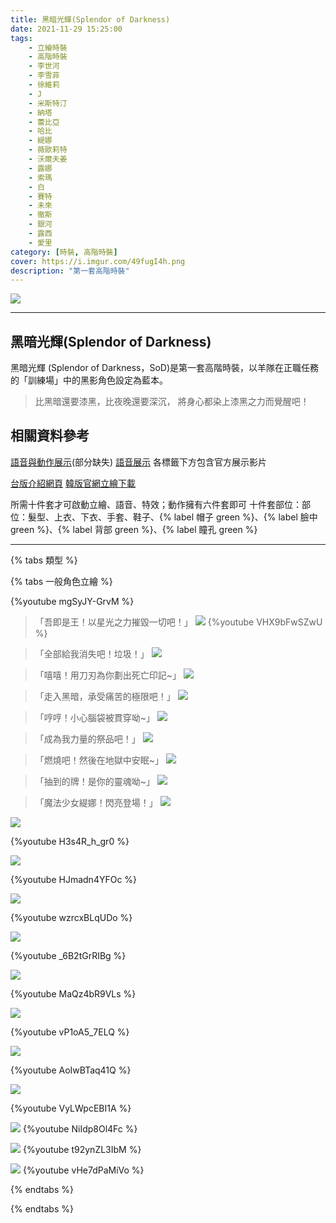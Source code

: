 ```yaml
---
title: 黑暗光輝(Splendor of Darkness)
date: 2021-11-29 15:25:00
tags: 
    - 立繪時裝
    - 高階時裝
    - 李世河
    - 李雪菲
    - 徐維莉
    - J
    - 米斯特汀
    - 納塔
    - 蕾比亞
    - 哈比
    - 緹娜
    - 薇歐莉特
    - 沃爾夫姜
    - 露娜
    - 索瑪
    - 白
    - 賽特
    - 未來
    - 徹斯
    - 銀河
    - 露西
    - 愛里
category: [時裝, 高階時裝]
cover: https://i.imgur.com/49fugI4h.png
description: "第一套高階時裝"
---
```


[![](https://i.imgur.com/49fugI4h.png)](https://i.imgur.com/49fugI4.png)

---
## 黑暗光輝(Splendor of Darkness)
黑暗光輝 (Splendor of Darkness，SoD)是第一套高階時裝，以羊隊在正職任務的「訓練場」中的黑影角色設定為藍本。

> 比黑暗還要漆黑，比夜晚還要深沉，
> 將身心都染上漆黑之力而覺醒吧！

## 相關資料參考

[語音與動作展示](https://youtube.com/playlist?list=PLRQzOnUOAvn9_fgJqM-6nnjrqtUHJEJHd)(部分缺失)
[語音展示](https://youtube.com/playlist?list=PLuZgoltyKSaR_b0wFc4Y44AszdQhf5pLw)
各標籤下方包含官方展示影片


[台版介紹網頁](https://landing.mangot5.com/template/closers/event/170719/index.html)
[韓版官網立繪下載](https://closers.vod.nexoncdn.co.kr/site/fansitekit/Closers_FansiteKit_RareCostume_pdabaa.zip)

所需十件套才可啟動立繪、語音、特效；動作擁有六件套即可
十件套部位：部位：髮型、上衣、下衣、手套、鞋子、{% label 帽子 green %}、{% label 臉中 green %}、{% label 背部 green %}、{% label 瞳孔 green %}

---

{% tabs 類型 %}
<!-- tab 一般立繪-->
{% tabs 一般角色立繪 %}
<!-- tab 王座動作(李世河~哈比)-->
{%youtube mgSyJY-GrvM %}
<!-- endtab -->
<!-- tab 李世河(Seha)-->
> 「吾即是王！以星光之力摧毀一切吧！」
[![](https://imgur.com/MkvaUtQh.jpg)](https://imgur.com/MkvaUtQ.jpg)
{%youtube VHX9bFwSZwU %}
<!-- endtab -->
<!-- tab 李雪菲(Seulbi)-->
> 「全部給我消失吧！垃圾！」
[![](https://i.imgur.com/KiIaAgch.jpg)](https://i.imgur.com/KiIaAgc.jpg)
<!-- endtab -->
<!-- tab 徐維莉(Yuri)-->
> 「嘻嘻！用刀刃為你劃出死亡印記~」
[![](https://i.imgur.com/Uf7XD4Fh.jpg)](https://i.imgur.com/Uf7XD4F.jpg)
<!-- endtab -->
<!-- tab J-->
> 「走入黑暗，承受痛苦的極限吧！」
[![](https://i.imgur.com/gvKYQXHh.jpg)](https://i.imgur.com/gvKYQXH.jpg)
<!-- endtab -->
<!-- tab 米斯特汀(Tein)-->
> 「哼哼！小心腦袋被貫穿呦~」
[![](https://i.imgur.com/zwwYyOUh.jpg)](https://i.imgur.com/zwwYyOU.jpg)
<!-- endtab -->
<!-- tab 納塔(Nata)-->
> 「成為我力量的祭品吧！」
[![](https://i.imgur.com/zH0Www3h.jpg)](https://i.imgur.com/zH0Www3.jpg)
<!-- endtab -->
<!-- tab 蕾比雅(Levia)-->
> 「燃燒吧！然後在地獄中安眠~」
[![](https://i.imgur.com/feJABYph.jpg)](https://i.imgur.com/feJABYp.jpg)
<!-- endtab -->
<!-- tab 哈比(Harpy)-->
> 「抽到的牌！是你的靈魂呦~」
[![](https://i.imgur.com/bnY4Ahdh.jpg)](https://i.imgur.com/bnY4Ahd.jpg)
<!-- endtab -->
<!-- tab 緹娜(Tina)-->
> 「魔法少女緹娜！閃亮登場！」
[![](https://i.imgur.com/Esdbxzqh.jpg)](https://i.imgur.com/Esdbxzq.jpg)
<!-- endtab -->
<!-- tab 薇歐莉特(Violet)-->
[![](https://i.imgur.com/m9z97gFh.jpg)](https://i.imgur.com/m9z97gF.jpg)

{%youtube H3s4R_h_gr0 %}
<!-- endtab -->
<!-- tab 沃爾夫姜(Wolfgang)-->
[![](https://i.imgur.com/Rx9fIo3h.jpg)](https://i.imgur.com/Rx9fIo3.jpg)

{%youtube HJmadn4YFOc %}
<!-- endtab -->
<!-- tab 露娜(Luna)-->
[![](https://i.imgur.com/XmSXVpDh.jpg)](https://i.imgur.com/XmSXVpD.jpg)

{%youtube wzrcxBLqUDo %}
<!-- endtab -->
<!-- tab 索瑪(Soma)-->
[![](https://i.imgur.com/DNd05Fnh.jpg)](https://i.imgur.com/DNd05Fn.jpg)

{%youtube _6B2tGrRIBg %}
<!-- endtab -->
<!-- tab 白(Bai)-->
[![](https://i.imgur.com/99vWB0mh.jpg)](https://i.imgur.com/99vWB0m.jpg)

{%youtube MaQz4bR9VLs %}
<!-- endtab -->
<!-- tab 賽特(Seth)-->
[![](https://i.imgur.com/RRI1yIyh.jpg)](https://i.imgur.com/RRI1yIy.jpg)

{%youtube vP1oA5_7ELQ %}
<!-- endtab -->
<!-- tab 未來(Mirae)-->
[![](https://i.imgur.com/3P2BfY1h.jpg)](https://i.imgur.com/3P2BfY1.jpg)

{%youtube AoIwBTaq41Q %}
<!-- endtab -->
<!-- tab 徹斯(Chulsoo)-->
[![](https://i.imgur.com/L8cszL2h.jpg)](https://i.imgur.com/L8cszL2.jpg)

{%youtube VyLWpcEBI1A %}
<!-- endtab -->
<!-- tab 銀河(Eunha)-->
[![](https://i.imgur.com/CeNL3sah.jpg)](https://i.imgur.com/CeNL3sa.jpg)
{%youtube NiIdp8Ol4Fc %}
<!-- endtab -->
<!-- tab 露西(Lucy)-->
[![](https://i.imgur.com/rUrhbQEh.jpg)](https://i.imgur.com/rUrhbQE.jpg)
{%youtube t92ynZL3IbM %}
<!-- endtab -->		
<!-- tab 愛里(Aeri)-->
[![](https://imgur.com/vxKbJpAh.jpg)](https://imgur.com/vxKbJpA.jpg)
{%youtube vHe7dPaMiVo %}
<!-- endtab -->		

<!-- endtab -->
{% endtabs %}
<!-- endtab -->
{% endtabs %}